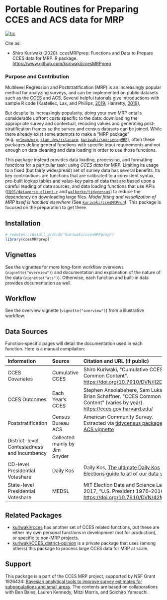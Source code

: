 Portable Routines for Preparing CCES and ACS data for MRP
================

<!-- badges: start -->

[![tic](https://github.com/kuriwaki/ccesMRPprep/workflows/tic/badge.svg?branch=master)](https://github.com/kuriwaki/ccesMRPprep/actions)
<!-- badges: end -->

Cite as:

-   Shiro Kuriwaki (2020). ccesMRPprep: Functions and Data to Prepare
    CCES data for MRP. R package.
    <https://www.github.com/kuriwaki/ccesMRPprep>

### Purpose and Contribution

Multilevel Regression and Poststratification (MRP) is an increasingly
popular method for analyzing surveys, and can be implemented on public
datasets such as the [CCES](https://cces.gov.harvard.edu/) and ACS.
Several helpful tutorials give introductions with sample R code
(Kastellec, Lax, and Phillips,
[2019](https://scholar.princeton.edu/sites/default/files/jkastellec/files/mrp_primer.pdf);
Hanretty, [2019](https://doi.org/10.1177%2F1478929919864773)),

But despite its increasingly popularity, *doing* your own MRP entails
considerable upfront costs specific to the data: downloading the
appropriate survey and contextual, recoding values and generating
post-stratification frames so the survey and census datasets can be
joined. While there already exist some attempts to make a “MRP package”
(e.g. [`gelman/mrp`](https://github.com/gelman/mrp),
[`stan-dev/rstanarm`](https://mc-stan.org/rstanarm/articles/mrp.html),
[`kuriwaki/sparseregMRP`](https://github.com/kuriwaki/sparseregMRP)),
often these packages define general functions with specific input
requirements and not enough on data cleaning and data loading in order
to use those functions.

This package instead provides data loading, processing, and formatting
functions for a particular task: using *CCES data* for MRP. Limiting its
usage to a fixed (but fairly widespread) set of survey data has several
benefits. Its key contributions are functions that are calibrated to a
consistent syntax, pre-built lookup tables and value-key pairs of data
that are based upon a careful reading of data sources, and data loading
functions that use APIs
([`IQSS/dataverse-client-r`](https://github.com/IQSS/dataverse-client-r)
and [`walkerke/tidycensus`](https://github.com/walkerke/tidycensus)) to
reduce the dependency on downloading large files. *Model fitting and
visualization of MRP itself is handled elsewhere* (See
[`kuriwaki/ccesMRPrun`](https://www.github.com/kuriwaki/ccesMRPrun)).
This package is focused on the preparation to get there.

## Installation

``` r
# remotes::install_github("kuriwaki/ccesMRPprep")
library(ccesMRPprep)
```

## Vignettes

See the vignettes for more long-form workflow overviews
(`vignette("overview")`) and documentation and explanation of the nature
of the data (`vignette("acs")`). Otherwise, each function and built-in
data provides documentation as well.

## Workflow

See the overview vignette (`vignette("overview")`) from a illustrative
workflow.

## Data Sources

Function-specific pages will detail the documentation used in each
function. Here is a manual compilaiton:

| Information                                 | Source                         | Citation and URL (if public)                                                                                                                                                                      |
|:--------------------------------------------|:-------------------------------|:--------------------------------------------------------------------------------------------------------------------------------------------------------------------------------------------------|
| CCES Covariates                             | Cumulative CCES                | Shiro Kuriwaki, “Cumulative CCES Common Content”. <https://doi.org/10.7910/DVN/II2DB6>                                                                                                            |
| CCES Outcomes                               | Each Year’s CCES               | Stephen Ansolabehere, Sam Luks, and Brian Schaffner. “CCES Common Content” (varies by year). <https://cces.gov.harvard.edu/>                                                                      |
| Poststratification                          | Census Bureau ACS              | American Community Survey. Extracted via [tidycensus package](https://github.com/walkerke/tidycensus). See [ACS vignette](https://www.shirokuriwaki.com/ccesMRPprep/articles/acs.html)            |
| District-level Contestedness and Incumbency | Collected mainly by Jim Snyder |                                                                                                                                                                                                   |
| CD-level Presidential Voteshare             | Daily Kos                      | Daily Kos, [The ultimate Daily Kos Elections guide to all of our data sets](https://www.dailykos.com/stories/2018/2/21/1742660/-The-ultimate-Daily-Kos-Elections-guide-to-all-of-our-data-sets#1) |
| State-level Presidential Voteshare          | MEDSL                          | MIT Election Data and Science Lab, 2017, “U.S. President 1976–2016”. <https://doi.org/10.7910/DVN/42MVDX>                                                                                         |

## Related Packages

-   [kuriwaki/rcces](https://github.com/kuriwaki/rcces) has another set
    of CCES related functions, but these are either my own personal
    functions in development (not for production), or specific to
    non-MRP projects.
-   [kuriwaki/CCES\_district-opinion](https://github.com/kuriwaki/CCES_district-opinion)
    is a private package that uses (among others) this package to
    process large CCES data for MRP at scale.

## Support

This package is a part of the CCES MRP project, supported by NSF Grant
1926424: [Bayesian analytical tools to improve survey estimates for
subpopulations and small
areas](https://nsf.gov/awardsearch/showAward?AWD_ID=1926424). The
contents are based on collaborations with Ben Bales, Lauren Kennedy,
Mitzi Morris, and Soichiro Yamauchi.
